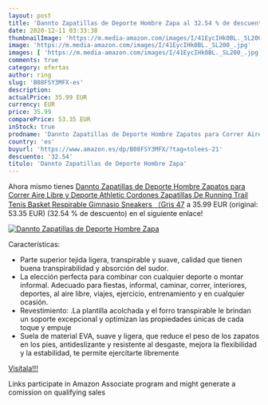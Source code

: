 ```yaml
---
layout: post
title: 'Dannto Zapatillas de Deporte Hombre Zapa al 32.54 % de descuento'
date: 2020-12-11 03:33:38
thumbnailImage: 'https://m.media-amazon.com/images/I/41EycIHk0BL._SL200_.jpg'
image: 'https://m.media-amazon.com/images/I/41EycIHk0BL._SL200_.jpg'
images: [ 'https://m.media-amazon.com/images/I/41EycIHk0BL._SL200_.jpg' ]
comments: true
category: ofertas
author: ring
slug: 'B08FSY3MFX-es'
description:
actualPrice: 35.99 EUR
currency: EUR
price: 35.99
comparePrice: 53.35 EUR
inStock: true
prodname: 'Dannto Zapatillas de Deporte Hombre Zapatos para Correr Aire Libre y Deporte Athletic Cordones Zapatillas De Running Trail Tenis Basket Respirable Gimnasio Sneakers （Gris 47'
country: 'es'
buyurl: 'https://www.amazon.es/dp/B08FSY3MFX/?tag=tolees-21'
descuento: '32.54'
titulo: 'Dannto Zapatillas de Deporte Hombre Zapa'
---
```


Ahora mismo tienes [Dannto Zapatillas de Deporte Hombre Zapatos para Correr Aire Libre y Deporte Athletic Cordones Zapatillas De Running Trail Tenis Basket Respirable Gimnasio Sneakers （Gris 47](https://www.amazon.es/dp/B08FSY3MFX/?tag=tolees-21) a 35.99 EUR (original: 53.35 EUR) (32.54 %  de descuento) en el siguiente enlace!

[![Dannto Zapatillas de Deporte Hombre Zapa](https://m.media-amazon.com/images/I/41EycIHk0BL._SL200_.jpg)](https://www.amazon.es/dp/B08FSY3MFX/?tag=tolees-21)

Características:

- Parte superior tejida ligera, transpirable y suave, calidad que tienen buena transpirabilidad y absorción del sudor.
- La elección perfecta para combinar con cualquier deporte o montar informal. Adecuado para fiestas, informal, caminar, correr, interiores, deportes, al aire libre, viajes, ejercicio, entrenamiento y en cualquier ocasión.
- Revestimiento: .La plantilla acolchada y el forro transpirable le brindan un soporte excepcional y optimizan las propiedades únicas de cada toque y empuje
- Suela de material EVA, suave y ligera, que reduce el peso de los zapatos en los pies, antideslizante y resistente al desgaste, mejora la flexibilidad y la estabilidad, te permite ejercitarte libremente

[Visítala!!!](https://www.amazon.es/dp/B08FSY3MFX/?tag=tolees-21)

Links participate in Amazon Associate program and might generate a comission on qualifying sales
